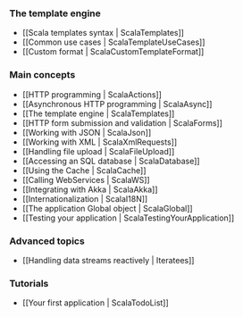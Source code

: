 <!--- Copyright (C) 2009-2013 Typesafe Inc. <http://www.typesafe.com> -->
### The template engine

- [[Scala templates syntax | ScalaTemplates]]
- [[Common use cases | ScalaTemplateUseCases]]
- [[Custom format | ScalaCustomTemplateFormat]]

### Main concepts

- [[HTTP programming | ScalaActions]]
- [[Asynchronous HTTP programming | ScalaAsync]]
- [[The template engine | ScalaTemplates]]
- [[HTTP form submission and validation | ScalaForms]]
- [[Working with JSON | ScalaJson]]
- [[Working with XML | ScalaXmlRequests]]
- [[Handling file upload | ScalaFileUpload]]
- [[Accessing an SQL database | ScalaDatabase]]
- [[Using the Cache | ScalaCache]]
- [[Calling WebServices | ScalaWS]]
- [[Integrating with Akka | ScalaAkka]]
- [[Internationalization | ScalaI18N]]
- [[The application Global object | ScalaGlobal]]
- [[Testing your application | ScalaTestingYourApplication]]
    
### Advanced topics

- [[Handling data streams reactively | Iteratees]]

### Tutorials

- [[Your first application | ScalaTodoList]]
